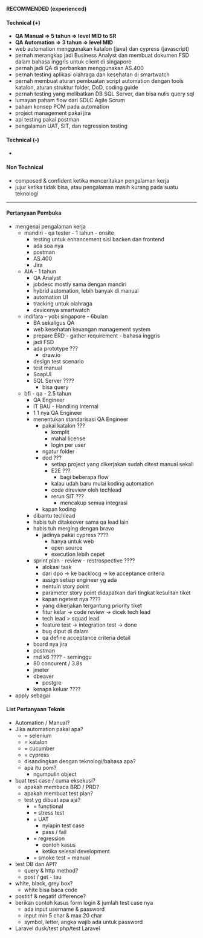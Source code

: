 **RECOMMENDED (experienced)**
#### Technical (+) 

- **QA Manual => 5 tahun => level MID to SR**  
- **QA Automation => 3 tahun => level MID**
- web automation menggunakan katalon (java) dan cypress (javascript)
- pernah merangkap jadi Business Analyst dan membuat dokumen FSD dalam bahasa inggris untuk client di singapore
- pernah jadi QA di perbankan menggunakan AS.400
- pernah testing aplikasi olahraga dan kesehatan di smartwatch
- pernah membuat aturan pembuatan script automation dengan tools katalon, aturan struktur folder, DoD, coding guide
- pernah testing yang melibatkan DB SQL Server, dan bisa nulis query sql
- lumayan paham flow dari SDLC Agile Scrum
- paham konsep POM pada automation
- project management pakai jira
- api testing pakai postman
- pengalaman UAT, SIT, dan regression testing

#### Technical (-)  

- 

#### Non Technical  

- composed & confident ketika menceritakan pengalaman kerja
- jujur ketika tidak bisa, atau pengalaman masih kurang pada suatu teknologi

---

#### Pertanyaan Pembuka

- mengenai pengalaman kerja  
	- mandiri - qa tester - 1 tahun - onsite
		- testing untuk enhancement sisi backen dan frontend
		- ada soa nya
		- postman
		- AS.400
		- Jira
	- AIA - 1 tahun
		- QA Analyst
		- jobdesc mostly sama dengan mandiri
		- hybrid automation, lebih banyak di manual
		- automation UI
		- tracking untuk olahraga
		- devicenya smartwatch
	- indifara - yobi singapore - 6bulan
		- BA sekaligus QA
		- web kesehatan keuangan management system
		- prepare ERD - gather requirement - bahasa inggris
		- jadi FSD
		- ada prototype ???
			- draw.io  
		- design test scenario
		- test manual
		- SoapUI
		- SQL Server ????
			- bisa query
	- bfi - qa - 2.5 tahun
		- QA Engineer
		- IT BAU - Handling Internal
		- 1 1 nya QA Engineer
		- menentukan standarisasi QA Engineer
			- pakai katalon ???
				- komplit
				- mahal license
				- login per user
			- ngatur folder
			- dod ???
				- setiap project yang dikerjakan sudah ditest manual sekali
				- E2E ???
					- bagi beberapa flow
				- kalau udah baru mulai koding automation
				- code direview oleh techlead
				- rerun SIT ???
					- mencakup semua integrasi
			- kapan koding
		- dibantu techlead
		- habis tuh ditakeover sama qa lead lain
		- habis tuh merging dengan bravo
			- jadinya pakai cypress ????
				- hanya untuk web
				- open source
				- execution lebih cepet
		- sprint plan - review - restrospective ????
			- alokasi task
			- dari dpo -> ke backlocg -> ke acceptance criteria
			- assign setiap engineer yg ada
			- nentuin story point
			- parameter story point didapatkan dari tingkat kesulitan tiket
			- kapan ngetest nya ????
			- yang dikerjakan tergantung priority tiket
			- fitur kelar -> code review -> dicek tech lead
			- tech lead > squad lead
			- feature test -> integration test -> done
			- bug diput di dalam
			- qa define acceptance criteria detail
		- board nya jira
		- postman
		- rnd k6 ???? - seminggu
		- 80 concurent / 3.8s
		- jmeter
		- dbeaver
			- postgre
		- kenapa keluar ????
- apply sebagai


#### List Pertanyaan Teknis

- Automation / Manual?  
- Jika automation pakai apa?
	- = selenium
	- = katalon
	- = cucumber
	- = cypress
	- disandingkan dengan teknologi/bahasa apa?
	- apa itu pom?
		- ngumpulin object
- buat test case / cuma eksekusi?
	- apakah membaca BRD / PRD?
	- apakah membuat test plan?
	- test yg dibuat apa aja?
		- = functional
		- = stress test
		- = UAT
			- nyiapin test case
			- pass / fail
		- = regression
			- contoh kasus
			- ketika selesai development
		- = smoke test = manual
- test DB dan API?
	- query & http method?
	- post / get - tau 
- white, black, grey box?
	- white bisa baca code
- postitif & negatif difference?
- berikan contoh kasus form login & jumlah test case nya
	- ada input username & password
	- input min 5 char & max 20 char
	- symbol, letter, angka wajib ada untuk password
- Laravel dusk/test php/test Laravel